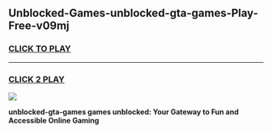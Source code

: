 
## Unblocked-Games-unblocked-gta-games-Play-Free-v09mj
<h3>
<a href="https://premium76.site?title=unblocked-gta-games&ref=18A1">CLICK TO PLAY</a></h3>
<hr>

<h3>
<a href="https://premium76.site?title=unblocked-gta-games&ref=18A1">CLICK 2 PLAY</a>
  
</h3>

<a href="https://premium76.site?title=unblocked-gta-games&ref=18A1"><img src="https://clearcache.store/games.png"></a>


**unblocked-gta-games games unblocked: Your Gateway to Fun and Accessible Online Gaming**
